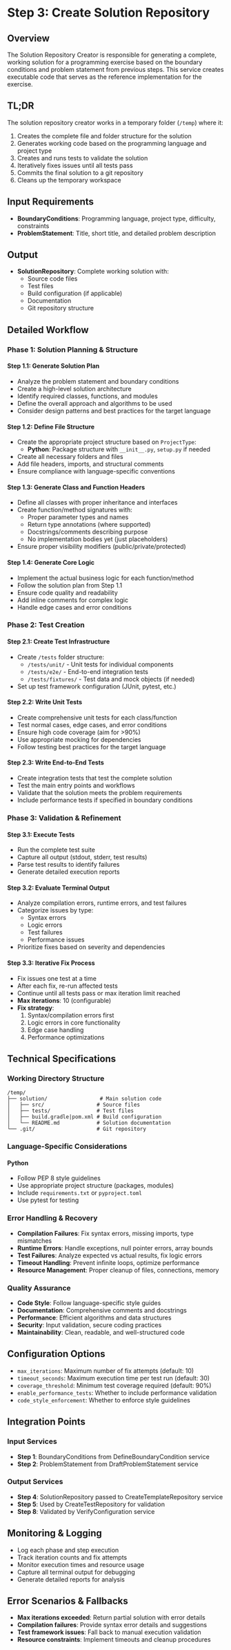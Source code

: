 # Step 3: Create Solution Repository

## Overview

The Solution Repository Creator is responsible for generating a complete, working solution for a programming exercise based on the boundary conditions and problem statement from previous steps. This service creates executable code that serves as the reference implementation for the exercise.

## TL;DR

The solution repository creator works in a temporary folder (`/temp`) where it:
1. Creates the complete file and folder structure for the solution
2. Generates working code based on the programming language and project type
3. Creates and runs tests to validate the solution
4. Iteratively fixes issues until all tests pass
5. Commits the final solution to a git repository
6. Cleans up the temporary workspace

## Input Requirements

- **BoundaryConditions**: Programming language, project type, difficulty, constraints
- **ProblemStatement**: Title, short title, and detailed problem description

## Output

- **SolutionRepository**: Complete working solution with:
  - Source code files
  - Test files
  - Build configuration (if applicable)
  - Documentation
  - Git repository structure

## Detailed Workflow

### Phase 1: Solution Planning & Structure

#### Step 1.1: Generate Solution Plan
- Analyze the problem statement and boundary conditions
- Create a high-level solution architecture
- Identify required classes, functions, and modules
- Define the overall approach and algorithms to be used
- Consider design patterns and best practices for the target language

#### Step 1.2: Define File Structure
- Create the appropriate project structure based on `ProjectType`:
  - **Python**: Package structure with `__init__.py`, `setup.py` if needed
- Create all necessary folders and files
- Add file headers, imports, and structural comments
- Ensure compliance with language-specific conventions

#### Step 1.3: Generate Class and Function Headers
- Define all classes with proper inheritance and interfaces
- Create function/method signatures with:
  - Proper parameter types and names
  - Return type annotations (where supported)
  - Docstrings/comments describing purpose
  - No implementation bodies yet (just placeholders)
- Ensure proper visibility modifiers (public/private/protected)

#### Step 1.4: Generate Core Logic
- Implement the actual business logic for each function/method
- Follow the solution plan from Step 1.1
- Ensure code quality and readability
- Add inline comments for complex logic
- Handle edge cases and error conditions

### Phase 2: Test Creation

#### Step 2.1: Create Test Infrastructure
- Create `/tests` folder structure:
  - `/tests/unit/` - Unit tests for individual components
  - `/tests/e2e/` - End-to-end integration tests
  - `/tests/fixtures/` - Test data and mock objects (if needed)
- Set up test framework configuration (JUnit, pytest, etc.)

#### Step 2.2: Write Unit Tests
- Create comprehensive unit tests for each class/function
- Test normal cases, edge cases, and error conditions
- Ensure high code coverage (aim for >90%)
- Use appropriate mocking for dependencies
- Follow testing best practices for the target language

#### Step 2.3: Write End-to-End Tests
- Create integration tests that test the complete solution
- Test the main entry points and workflows
- Validate that the solution meets the problem requirements
- Include performance tests if specified in boundary conditions

### Phase 3: Validation & Refinement

#### Step 3.1: Execute Tests
- Run the complete test suite
- Capture all output (stdout, stderr, test results)
- Parse test results to identify failures
- Generate detailed execution reports

#### Step 3.2: Evaluate Terminal Output
- Analyze compilation errors, runtime errors, and test failures
- Categorize issues by type:
  - Syntax errors
  - Logic errors  
  - Test failures
  - Performance issues
- Prioritize fixes based on severity and dependencies

#### Step 3.3: Iterative Fix Process
- Fix issues one test at a time
- After each fix, re-run affected tests
- Continue until all tests pass or max iteration limit reached
- **Max iterations**: 10 (configurable)
- **Fix strategy**:
  1. Syntax/compilation errors first
  2. Logic errors in core functionality
  3. Edge case handling
  4. Performance optimizations

## Technical Specifications

### Working Directory Structure
```
/temp/
├── solution/                 # Main solution code
│   ├── src/                 # Source files
│   ├── tests/               # Test files
│   ├── build.gradle|pom.xml # Build configuration
│   └── README.md            # Solution documentation
└── .git/                    # Git repository
```

### Language-Specific Considerations

#### Python
- Follow PEP 8 style guidelines
- Use appropriate project structure (packages, modules)
- Include `requirements.txt` or `pyproject.toml`
- Use pytest for testing

### Error Handling & Recovery

- **Compilation Failures**: Fix syntax errors, missing imports, type mismatches
- **Runtime Errors**: Handle exceptions, null pointer errors, array bounds
- **Test Failures**: Analyze expected vs actual results, fix logic errors
- **Timeout Handling**: Prevent infinite loops, optimize performance
- **Resource Management**: Proper cleanup of files, connections, memory

### Quality Assurance

- **Code Style**: Follow language-specific style guides
- **Documentation**: Comprehensive comments and docstrings
- **Performance**: Efficient algorithms and data structures
- **Security**: Input validation, secure coding practices
- **Maintainability**: Clean, readable, and well-structured code

## Configuration Options

- `max_iterations`: Maximum number of fix attempts (default: 10)
- `timeout_seconds`: Maximum execution time per test run (default: 30)
- `coverage_threshold`: Minimum test coverage required (default: 90%)
- `enable_performance_tests`: Whether to include performance validation
- `code_style_enforcement`: Whether to enforce style guidelines

## Integration Points

### Input Services
- **Step 1**: BoundaryConditions from DefineBoundaryCondition service
- **Step 2**: ProblemStatement from DraftProblemStatement service

### Output Services  
- **Step 4**: SolutionRepository passed to CreateTemplateRepository service
- **Step 5**: Used by CreateTestRepository for validation
- **Step 8**: Validated by VerifyConfiguration service

## Monitoring & Logging

- Log each phase and step execution
- Track iteration counts and fix attempts
- Monitor execution times and resource usage
- Capture all terminal output for debugging
- Generate detailed reports for analysis

## Error Scenarios & Fallbacks

- **Max iterations exceeded**: Return partial solution with error details
- **Compilation failures**: Provide syntax error details and suggestions
- **Test framework issues**: Fall back to manual execution validation
- **Resource constraints**: Implement timeouts and cleanup procedures

